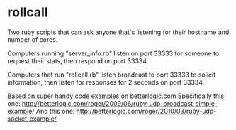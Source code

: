 # rollcall
Two ruby scripts that can ask anyone that's listening for their hostname and number of cores.

Computers running "server_info.rb" listen on port 33333 for someone to request their stats, then respond on port 33334.

Computers that run "rollcall.rb" listen broadcast to port 33333 to solicit information, then listen for responses for 2 seconds on port 33334.

Based on super handy code examples on betterlogic.com
Specifically this one: http://betterlogic.com/roger/2009/06/ruby-udp-broadcast-simple-example/
And this one: http://betterlogic.com/roger/2010/03/ruby-udp-socket-example/
